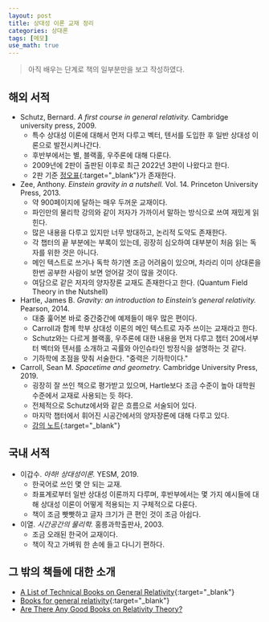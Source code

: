 ```yaml
---
layout: post
title: 상대성 이론 교재 정리
categories: 상대론
tags: [메모]
use_math: true
---
```


> 아직 배우는 단계로 책의 일부분만을 보고 작성하였다.

## 해외 서적
- Schutz, Bernard. *A first course in general relativity.* Cambridge university press, 2009.
  - 특수 상대성 이론에 대해서 먼저 다루고 벡터, 텐서를 도입한 후 일반 상대성 이론으로 발전시켜나간다.
  - 후반부에서는 별, 블랙홀, 우주론에 대해 다룬다.
  - 2009년에 2판이 출판된 이후로 최근 2022년 3판이 나왔다고 한다.
  - 2판 기준 [정오표](https://www.cambridge.org/us/files/7013/6680/8314/ErrataSheet.Feb2011.pdf){:target="_blank"}가 존재한다.
- Zee, Anthony. *Einstein gravity in a nutshell.* Vol. 14. Princeton University Press, 2013.
  - 약 900페이지에 달하는 매우 두꺼운 교재이다.
  - 파인만의 물리학 강의와 같이 저자가 가까이서 말하는 방식으로 쓰여 재밌게 읽힌다.
  - 많은 내용을 다루고 있지만 너무 방대하고, 논리적 도약도 존재한다.
  - 각 챕터의 끝 부분에는 부록이 있는데, 굉장히 심오하여 대부분이 처음 읽는 독자를 위한 것은 아니다.
  - 메인 텍스트로 쓰거나 독학 하기엔 조금 어려움이 있으며, 차라리 이미 상대론을 한번 공부한 사람이 보면 얻어갈 것이 많을 것이다.
  - 여담으로 같은 저자의 양자장론 교재도 존재한다고 한다. (Quantum Field Theory in the Nutshell)
- Hartle, James B. *Gravity: an introduction to Einstein’s general relativity.* Pearson, 2014.
  - 대충 훑어본 바로 중간중간에 예제들이 매우 많은 편이다.
  - Carroll과 함께 학부 상대성 이론의 메인 텍스트로 자주 쓰이는 교재라고 한다.
  - Schutz와는 다르게 블랙홀, 우주론에 대한 내용을 먼저 다루고 챕터 20에서부터 벡터와 텐서를 소개하고 곡률와 아인슈타인 방정식을 설명하는 것 같다.
  - 기하학에 초점을 맞춰 서술한다. "중력은 기하학이다."
- Carroll, Sean M. *Spacetime and geometry.* Cambridge University Press, 2019.
  - 굉장히 잘 쓰인 책으로 평가받고 있으며, Hartle보다 조금 수준이 높아 대학원 수준에서 교재로 사용되는 듯 하다.
  - 전체적으로 Schutz에서와 같은 흐름으로 서술되어 있다.
  - 마지막 챕터에서 휘어진 시공간에서의 양자장론에 대해 다루고 있다.
  - [강의 노트](http://www.preposterousuniverse.com/grnotes/){:target="_blank"}

## 국내 서적
- 이갑수. *아하! 상대성이론.* YESM, 2019.
  - 한국어로 쓰인 몇 안 되는 교재.
  - 좌표계로부터 일반 상대성 이론까지 다루며, 후반부에서는 몇 가지 예시들에 대해 상대성 이론이 어떻게 적용되는 지 구체적으로 다룬다.
  - 책이 조금 빳빳하고 글자 크기가 큰 편인 것이 조금 아쉽다.
- 이열. *시간공간의 물리학.* 홍릉과학출판사, 2003.
  - 조금 오래된 한국어 교재이다.
  - 책이 작고 가벼워 한 손에 들고 다니기 편하다.

## 그 밖의 책들에 대한 소개
  - [A List of Technical Books on General Relativity](http://physics.unm.edu/Courses/Finley/p581/Booklist.html){:target="_blank"}
  - [Books for general relativity](https://physics.stackexchange.com/questions/363/books-for-general-relativity){:target="_blank"}
  - [Are There Any Good Books on Relativity Theory?](https://math.ucr.edu/home/baez/physics/Administrivia/rel_booklist.html#intro_sr)

